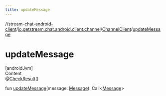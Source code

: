 ```yaml
---
title: updateMessage
---
```

//[stream-chat-android-client](../../../index.md)/[io.getstream.chat.android.client.channel](../index.md)/[ChannelClient](index.md)/[updateMessage](updateMessage.md)



# updateMessage  
[androidJvm]  
Content  
@[CheckResult](https://developer.android.com/reference/kotlin/androidx/annotation/CheckResult.html)()  
  
fun [updateMessage](updateMessage.md)(message: [Message](../../io.getstream.chat.android.client.models/Message/index.md)): Call&lt;[Message](../../io.getstream.chat.android.client.models/Message/index.md)&gt;  



